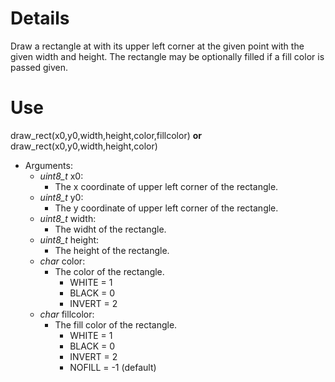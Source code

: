 # Details #

Draw a rectangle at with its upper left corner at the given point with the given width and height.  The rectangle may be optionally filled if a fill color is passed given.

# Use #
draw\_rect(x0,y0,width,height,color,fillcolor) **or**
draw\_rect(x0,y0,width,height,color)
  * Arguments:
    * _uint8\_t_ x0:
      * The x coordinate of upper left corner of the rectangle.
    * _uint8\_t_ y0:
      * The y coordinate of upper left corner of the rectangle.
    * _uint8\_t_ width:
      * The widht of the rectangle.
    * _uint8\_t_ height:
      * The height of the rectangle.
    * _char_ color:
      * The color of the rectangle.
        * WHITE = 1
        * BLACK = 0
        * INVERT = 2
    * _char_ fillcolor:
      * The fill color of the rectangle.
        * WHITE = 1
        * BLACK = 0
        * INVERT = 2
        * NOFILL = -1 (default)